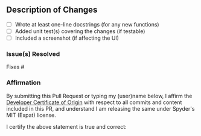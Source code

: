 <!--- Make sure to read the Contributing Guidelines:                   --->
<!--- https://github.com/spyder-ide/spyder/blob/master/CONTRIBUTING.md --->
<!--- and follow PEP 8, PEP 257 and Spyder's code style:               --->
<!--- https://github.com/spyder-ide/spyder/wiki/Dev:-Coding-Style      --->

## Description of Changes

* [ ] Wrote at least one-line docstrings (for any new functions)
* [ ] Added unit test(s) covering the changes (if testable)
* [ ] Included a screenshot (if affecting the UI)

<!--- Explain what you've done and why --->




### Issue(s) Resolved

<!--- List the issue(s) below, in the form "Fixes #1234"; one per line --->

Fixes #


### Affirmation

By submitting this Pull Request or typing my (user)name below,
I affirm the [Developer Certificate of Origin](https://developercertificate.org)
with respect to all commits and content included in this PR,
and understand I am releasing the same under Spyder's MIT (Expat) license.

<!--- TYPE YOUR USER/NAME AFTER THE FOLLOWING: --->
I certify the above statement is true and correct:

<!--- Thanks for your help making Spyder better for everyone! --->
